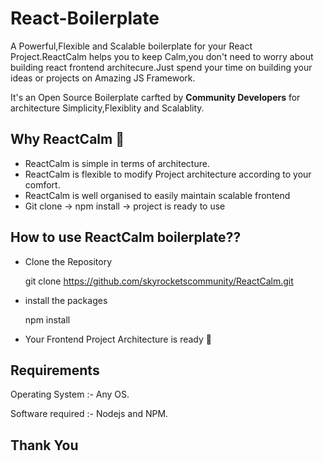 # React-Boilerplate
A Powerful,Flexible and Scalable boilerplate for your React Project.ReactCalm helps you to keep Calm,you don't need to worry about building react frontend architecure.Just spend your time on building your ideas or projects on Amazing JS Framework. 


It's an Open Source Boilerplate carfted by **Community Developers** for architecture Simplicity,Flexiblity and Scalablity.

## Why ReactCalm 🤔

- ReactCalm is simple in terms of architecture.
- ReactCalm is flexible to modify Project architecture according to your comfort.
- ReactCalm is well organised to easily maintain scalable frontend
- Git clone -> npm install -> project is ready to use 

## How to use ReactCalm boilerplate??
- Clone the Repository
 

    git clone https://github.com/skyrocketscommunity/ReactCalm.git
- install the packages 
  

    npm install
- Your Frontend Project Architecture is ready 🤙

## Requirements

 Operating System  :- Any OS.

 Software required :- Nodejs and NPM.


## Thank You

